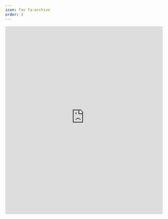 ```yaml
---
icon: fas fa-archive
order: 3
---
```

<embed src="https://raw.githubusercontent.com/spyhals6/spyhals6.github.io/main/assets/Resume.pdf" alt="employment" width="100%" height="600px" type="application/pdf">
